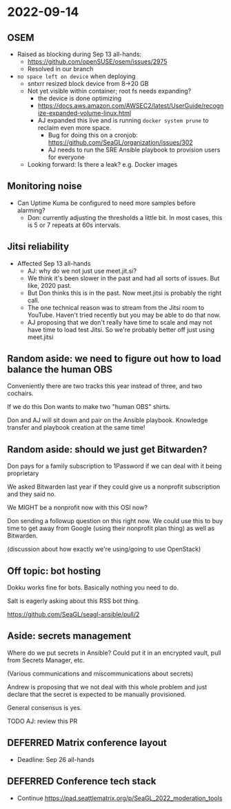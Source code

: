 # 2022-09-14

## OSEM

- Raised as blocking during Sep 13 all-hands:
	- https://github.com/openSUSE/osem/issues/2975
	- Resolved in our branch
- `no space left on device` when deploying
	- sntxrr resized block device from 8→20 GB
	- Not yet visible within container; root fs needs expanding?
		- the device is done optimizing
		- https://docs.aws.amazon.com/AWSEC2/latest/UserGuide/recognize-expanded-volume-linux.html
		- AJ expanded this live and is running `docker system prune` to reclaim even more space.
			- Bug for doing this on a cronjob: https://github.com/SeaGL/organization/issues/302
			- AJ needs to run the SRE Ansible playbook to provision users for everyone
	- Looking forward: Is there a leak? e.g. Docker images

## Monitoring noise

- Can Uptime Kuma be configured to need more samples before alarming?
	- Don: currently adjusting the thresholds a little bit. In most cases, this is 5 or 7 repeats at 60s intervals.

## Jitsi reliability

- Affected Sep 13 all-hands
	- AJ: why do we not just use meet.jit.si?
	- We think it's been slower in the past and had all sorts of issues. But like, 2020 past.
	- But Don thinks this is in the past. Now meet.jitsi is probably the right call.
	- The one technical reason was to stream from the Jitsi room to YouTube. Haven't tried recently but you may be able to do that now.
	- AJ proposing that we don't really have time to scale and may not have time to load test Jitsi. So we're probably better off just using meet.jitsi

## Random aside: we need to figure out how to load balance the human OBS

Conveniently there are two tracks this year instead of three, and two cochairs.

If we do this Don wants to make two "human OBS" shirts.

Don and AJ will sit down and pair on the Ansible playbook. Knowledge transfer and playbook creation at the same time!

## Random aside: should we just get Bitwarden?

Don pays for a family subscription to 1Password if we can deal with it being proprietary

We asked Bitwarden last year if they could give us a nonprofit subscription and they said no.

We MIGHT be a nonprofit now with this OSI now?

Don sending a followup question on this right now. We could use this to buy time to get away from Google (using their nonprofit plan thing) as well as Bitwarden.

(discussion about how exactly we're using/going to use OpenStack)

## Off topic: bot hosting

Dokku works fine for bots. Basically nothing you need to do.

Salt is eagerly asking about this RSS bot thing.

https://github.com/SeaGL/seagl-ansible/pull/2

## Aside: secrets management

Where do we put secrets in Ansible? Could put it in an encrypted vault, pull from Secrets Manager, etc.

(Various communications and miscommunications about secrets)

Andrew is proposing that we not deal with this whole problem and just declare that the secret is expected to be manually provisioned.

General consensus is yes.

TODO AJ: review this PR

## DEFERRED Matrix conference layout

- Deadline: Sep 26 all-hands

## DEFERRED Conference tech stack

- Continue https://pad.seattlematrix.org/p/SeaGL_2022_moderation_tools
